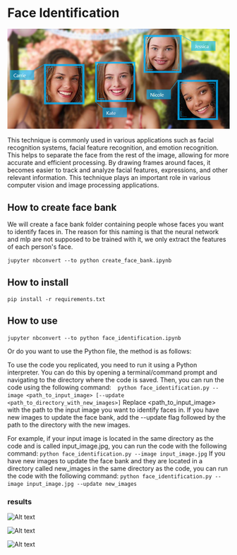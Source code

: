 # Face Identification

![Alt text](assents/1_qaymSPbmvevOhDAokVLbEw.png)

This technique is commonly used in various applications such as facial recognition systems, facial feature recognition, and emotion recognition. This helps to separate the face from the rest of the image, allowing for more accurate and efficient processing. By drawing frames around faces, it becomes easier to track and analyze facial features, expressions, and other relevant information. This technique plays an important role in various computer vision and image processing applications.


## How to create face bank

We will create a face bank folder containing people whose faces you want to identify faces in. The reason for this naming is that the neural network and mlp are not supposed to be trained with it, we only extract the features of each person's face. 

```
jupyter nbconvert --to python create_face_bank.ipynb
```


## How to install

```
pip install -r requirements.txt
```

## How to use

```
jupyter nbconvert --to python face_identification.ipynb
```
Or do you want to use the Python file, the method is as follows:

To use the code you replicated, you need to run it using a Python interpreter. You can do this by opening a terminal/command prompt and navigating to the directory where the code is saved. Then, you can run the code using the following command:
‍
‍‍‍‍```
python face_identification.py --image <path_to_input_image> [--update <path_to_directory_with_new_images>]```
Replace <path_to_input_image> with the path to the input image you want to identify faces in. If you have new images to update the face bank, add the --update flag followed by the path to the directory with the new images.

For example, if your input image is located in the same directory as the code and is called input_image.jpg, you can run the code with the following command:
```python face_identification.py --image input_image.jpg```
If you have new images to update the face bank and they are located in a directory called new_images in the same directory as the code, you can run the code with the following command:
```python face_identification.py --image input_image.jpg --update new_images ```



### results

![Alt text](output/output1.png)


![Alt text](output/output2.png)

![Alt text](output/output3.png)